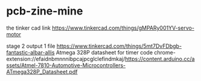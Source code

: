 # pcb-zine-mine
the tinker cad link 
https://www.tinkercad.com/things/gMPARy001YV-servo-motor

stage 2  output 1 file 
https://www.tinkercad.com/things/5mt7DvFDbgb-fantastic-albar-allis
Atmega 328P datasheet for timer code
chrome-extension://efaidnbmnnnibpcajpcglclefindmkaj/https://content.arduino.cc/assets/Atmel-7810-Automotive-Microcontrollers-ATmega328P_Datasheet.pdf
